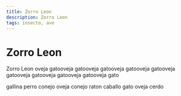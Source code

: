 ```yaml
---
title: Zorro Leon
description: Zorro Leon
tags: insecto, ave
---
```


# Zorro Leon

Zorro Leon oveja gatooveja gatooveja gatooveja gatooveja gatooveja gatooveja gatooveja gatooveja gatooveja gato

gallina perro conejo oveja conejo raton caballo gato oveja cerdo